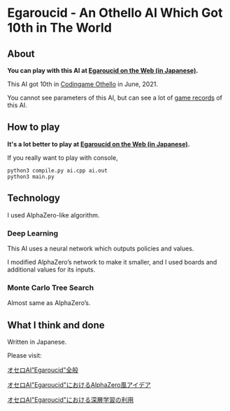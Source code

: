 # Egaroucid - An Othello AI Which Got 10th in The World



## About

**You can play with this AI at [Egaroucid on the Web (in Japanese)](https://www.egaroucid.nyanyan.dev/).**

This AI got 10th in [Codingame Othello](https://www.codingame.com/multiplayer/bot-programming/othello-1/leaderboard) in June, 2021.

You cannot see parameters of this AI, but can see a lot of [game records](https://github.com/Nyanyan/Egaroucid/tree/main/learn/self_play) of this AI.



## How to play

**It's a lot better to play at [Egaroucid on the Web (in Japanese)](https://www.egaroucid.nyanyan.dev/).**

If you really want to play with console,

```
python3 compile.py ai.cpp ai.out
python3 main.py
```



## Technology

I used AlphaZero-like algorithm.

### Deep Learning

This AI uses a neural network which outputs policies and values.

I modified AlphaZero’s network to make it smaller, and I used boards and additional values for its inputs.

### Monte Carlo Tree Search

Almost same as AlphaZero’s.



## What I think and done

Written in Japanese.

Please visit: 

[オセロAI”Egaroucid”全般](https://scrapbox.io/nyanyan/%E3%82%AA%E3%82%BB%E3%83%ADAI%22Egaroucid%22%E5%85%A8%E8%88%AC)

[オセロAI"Egaroucid"におけるAlphaZero風アイデア](https://scrapbox.io/nyanyan/%E3%82%AA%E3%82%BB%E3%83%ADAI%22Egaroucid%22%E3%81%AB%E3%81%8A%E3%81%91%E3%82%8BAlphaZero%E9%A2%A8%E3%82%A2%E3%82%A4%E3%83%87%E3%82%A2)

[オセロAI"Egaroucid"における深層学習の利用](https://scrapbox.io/nyanyan/%E3%82%AA%E3%82%BB%E3%83%ADAI%22Egaroucid%22%E3%81%AB%E3%81%8A%E3%81%91%E3%82%8B%E6%B7%B1%E5%B1%A4%E5%AD%A6%E7%BF%92%E3%81%AE%E5%88%A9%E7%94%A8)

